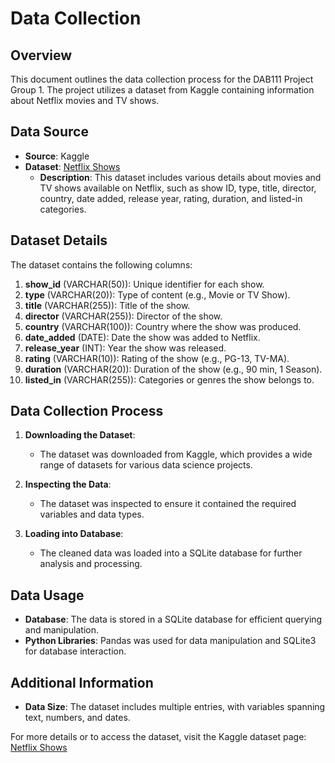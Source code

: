 # Data Collection

## Overview

This document outlines the data collection process for the DAB111 Project Group 1. The project utilizes a dataset from Kaggle containing information about Netflix movies and TV shows.

## Data Source

- **Source**: Kaggle
- **Dataset**: [Netflix Shows](https://www.kaggle.com/datasets/shivamb/netflix-shows](https://www.kaggle.com/datasets/ariyoomotade/netflix-data-cleaning-analysis-and-visualization))
  - **Description**: This dataset includes various details about movies and TV shows available on Netflix, such as show ID, type, title, director, country, date added, release year, rating, duration, and listed-in categories.

## Dataset Details

The dataset contains the following columns:

1. **show_id** (VARCHAR(50)): Unique identifier for each show.
2. **type** (VARCHAR(20)): Type of content (e.g., Movie or TV Show).
3. **title** (VARCHAR(255)): Title of the show.
4. **director** (VARCHAR(255)): Director of the show.
5. **country** (VARCHAR(100)): Country where the show was produced.
6. **date_added** (DATE): Date the show was added to Netflix.
7. **release_year** (INT): Year the show was released.
8. **rating** (VARCHAR(10)): Rating of the show (e.g., PG-13, TV-MA).
9. **duration** (VARCHAR(20)): Duration of the show (e.g., 90 min, 1 Season).
10. **listed_in** (VARCHAR(255)): Categories or genres the show belongs to.

## Data Collection Process

1. **Downloading the Dataset**: 
   - The dataset was downloaded from Kaggle, which provides a wide range of datasets for various data science projects.

2. **Inspecting the Data**:
   - The dataset was inspected to ensure it contained the required variables and data types.

3. **Loading into Database**:
   - The cleaned data was loaded into a SQLite database for further analysis and processing.

## Data Usage

- **Database**: The data is stored in a SQLite database for efficient querying and manipulation.
- **Python Libraries**: Pandas was used for data manipulation and SQLite3 for database interaction.

## Additional Information

- **Data Size**: The dataset includes multiple entries, with variables spanning text, numbers, and dates.

For more details or to access the dataset, visit the Kaggle dataset page: [Netflix Shows](https://www.kaggle.com/datasets/ariyoomotade/netflix-data-cleaning-analysis-and-visualization)
